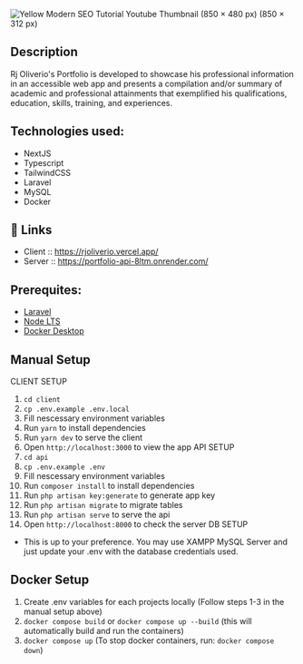 ![Yellow Modern SEO Tutorial Youtube Thumbnail (850 × 480 px) (850 × 312 px)](https://user-images.githubusercontent.com/110364637/236683994-ffe1795e-e957-4c2c-b60e-04937c342d88.png)

## Description

Rj Oliverio's Portfolio is developed to showcase his professional information in an accessible web app and presents a compilation and/or summary of academic and professional attainments that exemplified his qualifications, education, skills, training, and experiences.

## Technologies used:

- NextJS
- Typescript
- TailwindCSS
- Laravel
- MySQL
- Docker

## 🔗 Links

- Client :: https://rjoliverio.vercel.app/
- Server :: https://portfolio-api-8ltm.onrender.com/

## Prerequites:

- [Laravel](https://laravel.com/docs/10.x)
- [Node LTS](https://nodejs.org/dist/v18.12.1/node-v18.12.1-x64.msi)
- [Docker Desktop](https://www.docker.com/products/docker-desktop/)

## Manual Setup

CLIENT SETUP

1. `cd client`
2. `cp .env.example .env.local`
3. Fill nescessary environment variables
4. Run `yarn` to install dependencies
5. Run `yarn dev` to serve the client
6. Open `http://localhost:3000` to view the app
   API SETUP
7. `cd api`
8. `cp .env.example .env`
9. Fill nescessary environment variables
10. Run `composer install` to install dependencies
11. Run `php artisan key:generate` to generate app key
12. Run `php artisan migrate` to migrate tables
13. Run `php artisan serve` to serve the api
14. Open `http://localhost:8000` to check the server
    DB SETUP

- This is up to your preference. You may use XAMPP MySQL Server and just update your .env with the database credentials used.

## Docker Setup

1. Create .env variables for each projects locally (Follow steps 1-3 in the manual setup above)
2. `docker compose build` or `docker compose up --build` (this will automatically build and run the containers)
3. `docker compose up` (To stop docker containers, run: `docker compose down`)
